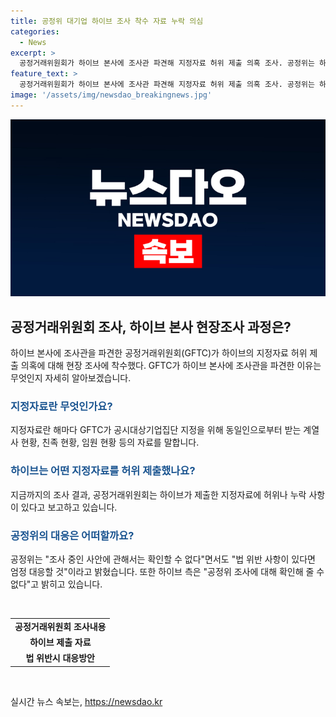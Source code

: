 ```yaml
---
title: 공정위 대기업 하이브 조사 착수 자료 누락 의심
categories:
  - News
excerpt: >
  공정거래위원회가 하이브 본사에 조사관 파견해 지정자료 허위 제출 의혹 조사. 공정위는 하이브의 지정자료 허위 제공 의심, 지정자료는 공시대상기업 집단의 계열사, 친족, 임원 등 정보 포함. 하이브는 올해 엔터테인먼트 업계 최초 5조원 자산 지정, 공정위 법 위반 시 엄정 대응 밝힘. 하이브는 조사 확인 불가 주장.
feature_text: >
  공정거래위원회가 하이브 본사에 조사관 파견해 지정자료 허위 제출 의혹 조사. 공정위는 하이브의 지정자료 허위 제공 의심, 지정자료는 공시대상기업 집단의 계열사, 친족, 임원 등 정보 포함. 하이브는 올해 엔터테인먼트 업계 최초 5조원 자산 지정, 공정위 법 위반 시 엄정 대응 밝힘. 하이브는 조사 확인 불가 주장.
image: '/assets/img/newsdao_breakingnews.jpg'
---
```


<p><img src="/assets/img/newsdao_breakingnews.jpg" alt="pcversion 속보" /></p>

<h2 data-ke-size="size26">공정거래위원회 조사, 하이브 본사 현장조사 과정은?</h2>

<p data-ke-size="size16">하이브 본사에 조사관을 파견한 공정거래위원회(GFTC)가 하이브의 지정자료 허위 제출 의혹에 대해 현장 조사에 착수했다. GFTC가 하이브 본사에 조사관을 파견한 이유는 무엇인지 자세히 알아보겠습니다.</p>

<h3><b><span style="color: #1a5490;">지정자료란 무엇인가요?</span></b></h3>

<p data-ke-size="size16">지정자료란 해마다 GFTC가 공시대상기업집단 지정을 위해 동일인으로부터 받는 계열사 현황, 친족 현황, 임원 현황 등의 자료를 말합니다.</p>

<h3><b><span style="color: #1a5490;">하이브는 어떤 지정자료를 허위 제출했나요?</span></b></h3>

<p data-ke-size="size16">지금까지의 조사 결과, 공정거래위원회는 하이브가 제출한 지정자료에 허위나 누락 사항이 있다고 보고하고 있습니다.</p>

<h3><b><span style="color: #1a5490;">공정위의 대응은 어떠할까요?</span></b></h3>

<p data-ke-size="size16">공정위는 "조사 중인 사안에 관해서는 확인할 수 없다"면서도 "법 위반 사항이 있다면 엄정 대응할 것"이라고 밝혔습니다. 또한 하이브 측은 "공정위 조사에 대해 확인해 줄 수 없다"고 밝히고 있습니다.</p>

<p data-ke-size="size16">&nbsp;</p>

<table>
<tbody>
<tr>
<td style="text-align: center; height: 17px;"><b>공정거래위원회 조사내용</b></td>
</tr>
<tr>
<td style="text-align: center; height: 17px;"><b>하이브 제출 자료</b></td>
</tr>
<tr>
<td style="text-align: center; height: 17px;"><b>법 위반시 대응방안</b></td>
</tr>
</tbody>
</table>

<p data-ke-size="size16">&nbsp;</p>
실시간 뉴스 속보는, <a href="https://newsdao.kr" rel="dofollow">https://newsdao.kr</a>


